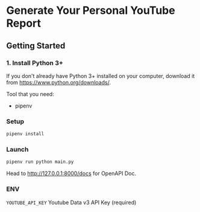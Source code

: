 # Generate Your Personal YouTube Report

<!-- <img src="https://i.imgur.com/u7BZQNr.png" alt="avatar" width="571" height="656">
<img src="https://i.imgur.com/RVpM6yM.png" alt="avatar" width="571" height="278"> -->

## Getting Started

### 1. Install Python 3+

If you don't already have Python 3+ installed on your computer, download it from <https://www.python.org/downloads/>.

Tool that you need:

- pipenv

### Setup

```bash
pipenv install
```

### Launch

```bash
pipenv run python main.py
```

Head to <http://127.0.0.1:8000/docs> for OpenAPI Doc.

### ENV

`YOUTUBE_API_KEY` Youtube Data v3 API Key (required)
